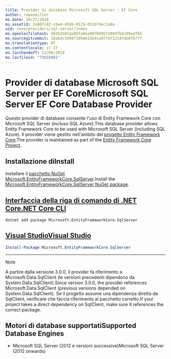 ```yaml
---
title: Provider di database Microsoft SQL Server - EF Core
author: rowanmiller
ms.date: 10/27/2016
ms.assetid: 2e007c82-c6e4-45bb-8129-851b79ec1a0a
uid: core/providers/sql-server/index
ms.openlocfilehash: dd352b81da05fa8ea8970495f20947bd109edf65
ms.sourcegitcommit: 18ab4c349473d94b15b4ca977df12147db07b77f
ms.translationtype: HT
ms.contentlocale: it-IT
ms.lasthandoff: 11/06/2019
ms.locfileid: "73655891"
---
```

# <a name="microsoft-sql-server-ef-core-database-provider"></a><span data-ttu-id="c36d9-102">Provider di database Microsoft SQL Server per EF Core</span><span class="sxs-lookup"><span data-stu-id="c36d9-102">Microsoft SQL Server EF Core Database Provider</span></span>

<span data-ttu-id="c36d9-103">Questo provider di database consente l'uso di Entity Framework Core con Microsoft SQL Server (incluso SQL Azure).</span><span class="sxs-lookup"><span data-stu-id="c36d9-103">This database provider allows Entity Framework Core to be used with Microsoft SQL Server (including SQL Azure).</span></span> <span data-ttu-id="c36d9-104">Il provider viene gestito nell'ambito del [progetto Entity Framework Core](https://github.com/aspnet/EntityFrameworkCore).</span><span class="sxs-lookup"><span data-stu-id="c36d9-104">The provider is maintained as part of the [Entity Framework Core Project](https://github.com/aspnet/EntityFrameworkCore).</span></span>

## <a name="install"></a><span data-ttu-id="c36d9-105">Installazione di</span><span class="sxs-lookup"><span data-stu-id="c36d9-105">Install</span></span>

<span data-ttu-id="c36d9-106">Installare il [pacchetto NuGet Microsoft.EntityFrameworkCore.SqlServer](https://www.nuget.org/packages/Microsoft.EntityFrameworkCore.SqlServer/).</span><span class="sxs-lookup"><span data-stu-id="c36d9-106">Install the [Microsoft.EntityFrameworkCore.SqlServer NuGet package](https://www.nuget.org/packages/Microsoft.EntityFrameworkCore.SqlServer/).</span></span>

## <a name="net-core-clitabdotnet-core-cli"></a>[<span data-ttu-id="c36d9-107">Interfaccia della riga di comando di .NET Core</span><span class="sxs-lookup"><span data-stu-id="c36d9-107">.NET Core CLI</span></span>](#tab/dotnet-core-cli)

``` console
dotnet add package Microsoft.EntityFrameworkCore.SqlServer
```

## <a name="visual-studiotabvs"></a>[<span data-ttu-id="c36d9-108">Visual Studio</span><span class="sxs-lookup"><span data-stu-id="c36d9-108">Visual Studio</span></span>](#tab/vs)

``` powershell
Install-Package Microsoft.EntityFrameworkCore.SqlServer
```

***

> [!NOTE]
> <span data-ttu-id="c36d9-109">A partire dalla versione 3.0.0, il provider fa riferimento a Microsoft.Data.SqlClient (le versioni precedenti dipendono da System.Data.SqlClient).</span><span class="sxs-lookup"><span data-stu-id="c36d9-109">Since version 3.0.0, the provider references Microsoft.Data.SqlClient (previous versions depended on System.Data.SqlClient).</span></span> <span data-ttu-id="c36d9-110">Se il progetto assume una dipendenza diretta da SqlClient, verificare che faccia riferimento al pacchetto corretto.</span><span class="sxs-lookup"><span data-stu-id="c36d9-110">If your project takes a direct dependency on SqlClient, make sure it references the correct package.</span></span>

## <a name="supported-database-engines"></a><span data-ttu-id="c36d9-111">Motori di database supportati</span><span class="sxs-lookup"><span data-stu-id="c36d9-111">Supported Database Engines</span></span>

* <span data-ttu-id="c36d9-112">Microsoft SQL Server (2012 e versioni successive)</span><span class="sxs-lookup"><span data-stu-id="c36d9-112">Microsoft SQL Server (2012 onwards)</span></span>
